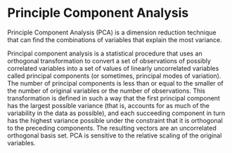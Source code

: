 # Principle Component Analysis
Principle Component Analysis (PCA) is a dimension reduction technique that can find the combinations of variables that explain the most variance.

Principal component analysis is a statistical procedure that uses an orthogonal transformation to convert a set of observations of possibly correlated variables into a set of values of linearly uncorrelated variables called principal components (or sometimes, principal modes of variation). The number of principal components is less than or equal to the smaller of the number of original variables or the number of observations. This transformation is defined in such a way that the first principal component has the largest possible variance (that is, accounts for as much of the variability in the data as possible), and each succeeding component in turn has the highest variance possible under the constraint that it is orthogonal to the preceding components. The resulting vectors are an uncorrelated orthogonal basis set. PCA is sensitive to the relative scaling of the original variables.
